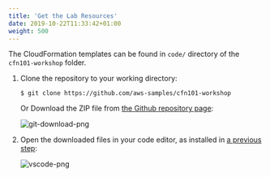 ```yaml
---
title: 'Get the Lab Resources'
date: 2019-10-22T11:33:42+01:00
weight: 500
---
```


The CloudFormation templates can be found in `code/` directory of the `cfn101-workshop` folder.

1. Clone the repository to your working directory:

    ```shell
    $ git clone https://github.com/aws-samples/cfn101-workshop
    ```

    Or Download the ZIP file from [the Github repository page](https://github.com/aws-samples/cfn101-workshop):
   
   ![git-download-png](500-lab-resources/git-download.png)

1. Open the downloaded files in your code editor, as installed in [a previous step](/20-prerequisites/300-editor.html):
   
   ![vscode-png](500-lab-resources/vscode.png)
